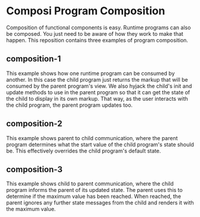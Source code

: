 # Composi Program Composition

Composition of functional components is easy. Runtime programs can also be composed. You just need to be aware of how they work to make that happen. This reposition contains three examples of program composition.

## composition-1

This example shows how one runtime program can be consumed by another. In this case the child program just returns the markup that will be consumed by the parent program's view.
We also hyjack the child's init and update methods to use in the parent program so that it can get the state of the child to display in its own markup. That way, as the user interacts with the child program, the parent program updates too.

## composition-2

This example shows parent to child communication, where the parent program determines what the start value of the child program's state should be. This effectively overrides the child program's default state.


## composition-3

This example shows child to parent communication, where the child program informs the parent of its updated state. The parent uses this to determine if the maximum value has been reached. When reached, the parent ignores any further state messages from the child and renders it with the maximum value.
